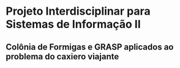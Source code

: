# Projeto Interdisciplinar para Sistemas de Informação II
## Colônia de Formigas e GRASP aplicados ao problema do caxiero viajante

